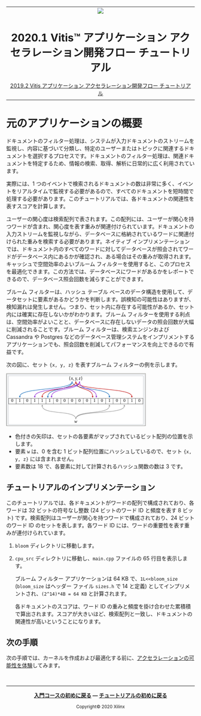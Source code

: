 <table class="sphinxhide">
 <tr>
   <td align="center"><img src="https://www.xilinx.com/content/dam/xilinx/imgs/press/media-kits/corporate/xilinx-logo.png" width="30%"/><h1>2020.1 Vitis™ アプリケーション アクセラレーション開発フロー チュートリアル</h1><a href="https://github.com/Xilinx/Vitis-Tutorials/branches/all">2019.2 Vitis アプリケーション アクセラレーション開発フロー チュートリアル</a></td>
 </tr>
 <tr>
 <td>
 </td>
 </tr>
</table>

# 元のアプリケーションの概要

ドキュメントのフィルター処理は、システムが入力ドキュメントのストリームを監視し、内容に基づいて分類し、特定のユーザーまたはトピックに関連するドキュメントを選択するプロセスです。ドキュメントのフィルター処理は、関連ドキュメントを特定するため、情報の検索、取得、解析に日常的に広く利用されています。

実際には、1 つのイベントで検索されるドキュメントの数は非常に多く、イベントをリアルタイムで監視する必要があるので、すべてのドキュメントを短時間で処理する必要があります。このチュートリアルでは、各ドキュメントの関連性を表すスコアを計算します。

ユーザーの関心度は検索配列で表されます。この配列には、ユーザーが関心を持つワードが含まれ、関心度を表す重みが関連付けられています。ドキュメントの入力ストリームを監視しながら、データベースに格納されているワードに関連付けられた重みを検索する必要があります。ネイティブ インプリメンテーションでは、ドキュメント内のすべてのワードに対してデータベースが照会されてワードがデータベース内にあるかが確認され、ある場合はその重みが取得されます。キャッシュで空間効率のよいブルーム フィルターを使用すると、このプロセスを最適化できます。この方法では、データベースにワードがあるかをレポートできるので、データベース照会回数を減らすことができます。

ブルーム フィルターは、ハッシュ テーブル ベースのデータ構造を使用して、データセットに要素があるかどうかを判断します。誤検知の可能性はありますが、検知漏れは発生しません。つまり、セット内に存在する可能性があるか、セット内には確実に存在しないかがわかります。ブルーム フィルターを使用する利点は、空間効率がよいことと、データベースに存在しないデータの照会回数が大幅に削減されることです。ブルーム フィルターは、検索エンジンおよび Cassandra や Postgres などのデータベース管理システムをインプリメントするアプリケーションでも、照会回数を削減してパフォーマンスを向上できるので有益です。

次の図に、セット `{x, y, z}` を表すブルーム フィルターの例を示します。

![ブルーム フィルターの例](./images/bloom.PNG)

* 色付きの矢印は、セットの各要素がマップされているビット配列の位置を示します。
* 要素 `w` は、0 を含む 1 ビット配列位置にハッシュしているので、セット `{x, y, z}` には含まれません。
* 要素数は 18 で、各要素に対して計算されるハッシュ関数の数は 3 です。

## チュートリアルのインプリメンテーション

このチュートリアルでは、各ドキュメントがワードの配列で構成されており、各ワードは 32 ビットの符号なし整数 (24 ビットのワード ID と頻度を表す 8 ビット) です。検索配列はユーザーが関心を持つワードで構成されており、24 ビットのワード ID のセットを表します。各ワード ID には、ワードの重要性を表す重みが連付けられています。

1. `bloom` ディレクトリに移動します。

2. `cpu_src` ディレクトリに移動し、`main.cpp` ファイルの 65 行目を表示します。

   ブルーム フィルター アプリケーションは 64 KB で、`1L<<bloom_size` (`bloom_size` はヘッダー ファイル `sizes.h` で 14 と定義) としてインプリメントされ、`(2^14)*4B = 64 KB` と計算されます。

   各ドキュメントのスコアは、ワード ID の重みと頻度を掛け合わせた累積積で算出されます。スコアが大きいほど、検索配列と一致し、ドキュメントの関連性が高いということになります。

## 次の手順

次の手順では、カーネルを作成および最適化する前に、[アクセラレーションの可能性を体験](./2_experience-acceleration.md)してみます。

<p align="center" class="sphinxhide"><b></b></p></br><hr/>
<p align="center" class="sphinxhide"><b><a href="/docs/vitis-getting-started/">入門コースの初めに戻る</a> &mdash; <a href="./README.md">チュートリアルの初めに戻る</a></b></p>
<p align="center" class="sphinxhide"><sup>Copyright&copy; 2020 Xilinx</sup></p>
